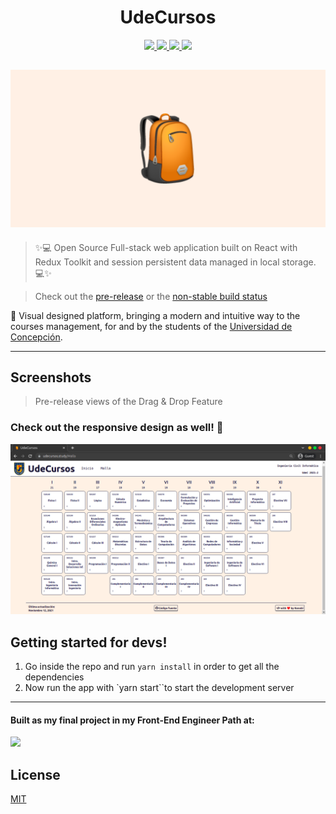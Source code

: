 <p align="center">
  <h1 align="center">UdeCursos</h1>
  
  <p align="center">
    <a href="https://reactjs.org/">
      <img 
        src="https://img.shields.io/badge/React-20232A?style=for-the-badge&logo=react&logoColor=61DAFB"
        target="_blank" rel="noopener noreferrer"
      />
    </a>
    <a href="https://redux.js.org/">
      <img 
        src="https://img.shields.io/badge/Redux-593D88?style=for-the-badge&logo=redux&logoColor=white"
        target="_blank" rel="noopener noreferrer"
       />
    </a>
    <a href="https://sass-lang.com/">
      <img 
        src="https://img.shields.io/badge/Sass-CC6699?style=for-the-badge&logo=sass&logoColor=white"
        target="_blank" rel="noopener noreferrer"
       />
    </a>
    <a href="https://yarnpkg.com/">
      <img 
        src="https://img.shields.io/badge/Yarn-2C8EBB?style=for-the-badge&logo=yarn&logoColor=white"
        target="_blank" rel="noopener noreferrer"
       />
    </a>
  </p>
</p>


![image](assets/banner.png)
---
> ✨💻 Open Source Full-stack web application built on React with Redux Toolkit and session persistent data managed in local storage. 💻✨

> Check out the [pre-release](https://udecursos.study/) or the [non-stable build status](http://build.udecursos.study/)

🎒 Visual designed platform, bringing a modern and intuitive way to the courses management, for and by the students of the [Universidad de Concepción](https://admision.udec.cl/).

---
## Screenshots
> Pre-release views of the Drag & Drop Feature

### Check out the responsive design as well! 👀
![image](assets/latest_build.png)


## Getting started for devs! 
1. Go inside the repo and run `yarn install` in order to get all the dependencies
2. Now run the app with `yarn start``to start the development server

---
#### Built as my final project in my Front-End Engineer Path at:

<a href="https://codecademy.com/">
  <img 
    src="https://img.shields.io/badge/Codecademy-FFF0E5?style=for-the-badge&logo=codecademy&logoColor=303347"
    target="_blank" rel="noopener noreferrer"
  />
</a>

## License
[MIT](LICENSE)
